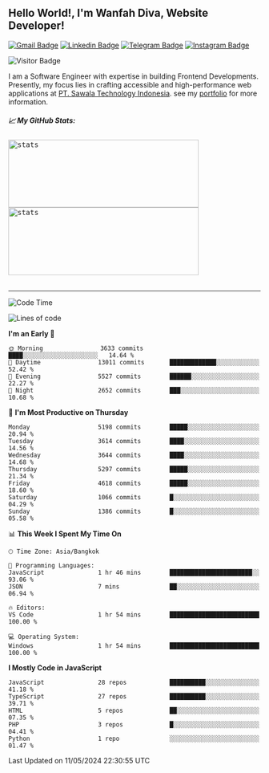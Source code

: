 ## Hello World!, I'm Wanfah Diva, Website Developer!

[![Gmail Badge](https://img.shields.io/badge/-Gmail-white?style=plastic&logo=Gmail&link=mailto:aditputrafirmansyah@gmail.com)](mailto:wanfahdivaa@gmail.com)
[![Linkedin Badge](https://img.shields.io/badge/-LinkedIn-blue?style=plastic&logo=Linkedin&link=https://www.linkedin.com/in/aditputrafirmansyah/)](https://www.linkedin.com/in/wanfahdiva/)
[![Telegram Badge](https://img.shields.io/badge/-Telegram-blue?style=plastic&logo=telegram&link=https://t.me/Adithya_13)](https://t.me/wanfahdiva)
[![Instagram Badge](https://img.shields.io/badge/-Instagram-white?style=plastic&logo=instagram&link=https://www.instagram.com/adithya_firmansyahputra/)](https://www.instagram.com/wnfhdva/)

![Visitor Badge](https://visitor-badge.laobi.icu/badge?page_id=wanfahdiva.wanfahdiva)

<p>
I am a Software Engineer with expertise in building Frontend Developments.
Presently, my focus lies in crafting accessible and high-performance web applications at  <a href="https://sawala/tech" target="_blank">PT. Sawala Technology Indonesia</a>. see my <a href="https://wanfahdiva.me" target="_blank">portfolio</a> for more information.
</p>

<h5 align="left">
  
📈 **My GitHub Stats:**

</h5>

<div align="left">
<kbd>
    <img height="135em" width="380em" alt="stats" src="https://github-readme-streak-stats.herokuapp.com?user=wanfahdiva&theme=tokyonight_duo&hide_border=true&dates=27DDC9" />
</kbd>
<kbd>
    <img height="135em" width="380em" alt="stats" src="https://github-readme-activity-graph.vercel.app/graph?username=wanfahdiva&theme=react&hide_title=true"></kbd>
</div>

<br />

---

<!--START_SECTION:waka-->
![Code Time](http://img.shields.io/badge/Code%20Time-557%20hrs%2034%20mins-blue)

![Lines of code](https://img.shields.io/badge/From%20Hello%20World%20I%27ve%20Written-18.1%20million%20lines%20of%20code-blue)

**I'm an Early 🐤** 

```text
🌞 Morning                3633 commits        ████░░░░░░░░░░░░░░░░░░░░░   14.64 % 
🌆 Daytime                13011 commits       █████████████░░░░░░░░░░░░   52.42 % 
🌃 Evening                5527 commits        ██████░░░░░░░░░░░░░░░░░░░   22.27 % 
🌙 Night                  2652 commits        ███░░░░░░░░░░░░░░░░░░░░░░   10.68 % 
```
📅 **I'm Most Productive on Thursday** 

```text
Monday                   5198 commits        █████░░░░░░░░░░░░░░░░░░░░   20.94 % 
Tuesday                  3614 commits        ████░░░░░░░░░░░░░░░░░░░░░   14.56 % 
Wednesday                3644 commits        ████░░░░░░░░░░░░░░░░░░░░░   14.68 % 
Thursday                 5297 commits        █████░░░░░░░░░░░░░░░░░░░░   21.34 % 
Friday                   4618 commits        █████░░░░░░░░░░░░░░░░░░░░   18.60 % 
Saturday                 1066 commits        █░░░░░░░░░░░░░░░░░░░░░░░░   04.29 % 
Sunday                   1386 commits        █░░░░░░░░░░░░░░░░░░░░░░░░   05.58 % 
```


📊 **This Week I Spent My Time On** 

```text
🕑︎ Time Zone: Asia/Bangkok

💬 Programming Languages: 
JavaScript               1 hr 46 mins        ███████████████████████░░   93.06 % 
JSON                     7 mins              ██░░░░░░░░░░░░░░░░░░░░░░░   06.94 % 

🔥 Editors: 
VS Code                  1 hr 54 mins        █████████████████████████   100.00 % 

💻 Operating System: 
Windows                  1 hr 54 mins        █████████████████████████   100.00 % 
```

**I Mostly Code in JavaScript** 

```text
JavaScript               28 repos            ██████████░░░░░░░░░░░░░░░   41.18 % 
TypeScript               27 repos            ██████████░░░░░░░░░░░░░░░   39.71 % 
HTML                     5 repos             ██░░░░░░░░░░░░░░░░░░░░░░░   07.35 % 
PHP                      3 repos             █░░░░░░░░░░░░░░░░░░░░░░░░   04.41 % 
Python                   1 repo              ░░░░░░░░░░░░░░░░░░░░░░░░░   01.47 % 
```




 Last Updated on 11/05/2024 22:30:55 UTC
<!--END_SECTION:waka-->
